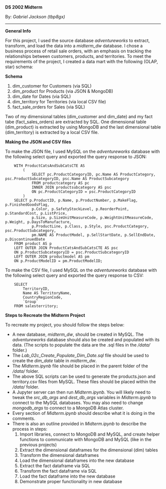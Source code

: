 **DS 2002 Midterm**

By: *Gabriel Jackson (tbp8gx)*

***

**General Info**

For this project, I used the source database *adventureworks* to extract, transform, and load the data into a 
*midterm_dw* database. I chose a business process of retail sale orders,
with an emphasis on tracking the relationships between customers, products, and territories. To meet the requirements of the project,
I created a data mart with the following
(OLAP, star) schema:

**Schema**

1. dim_customer for Customers (via SQL)
2. dim_product for Products (via JSON & MongoDB)
3. dim_date for Dates (via SQL)
4. dim_territory for Territories (via local CSV file)
5. fact_sale_orders for Sales (via SQL)

Two of my dimensional tables (dim_customer and dim_date) and my fact tabe (fact_sales_orders) are extracted by SQL. One dimensional table (dim_product) is extracted by
using MongoDB and the last dimensional table (dim_territory) is extracted by a local CSV file. 

**Making the JSON and CSV files**

To make the JSON file, I used MySQL on the *adventureworks* database with the following select query and exported the query response to JSON:
```
    WITH ProductCatsAndSubCatsCTE AS 
        (
            SELECT pc.ProductCategoryID, pc.Name AS ProductCategory, psc.ProductSubcategoryID, psc.Name AS ProductSubcategory
            FROM productcategory AS pc
            INNER JOIN productsubcategory AS psc
            ON pc.ProductCategoryID = psc.ProductCategoryID
        )
    SELECT p.ProductID, p.Name, p.ProductNumber, p.MakeFlag, p.FinishedGoodsFlag,
            p.Color, p.SafetyStockLevel, p.ReorderPoint, p.StandardCost, p.ListPrice,
            p.Size, p.SizeUnitMeasureCode, p.WeightUnitMeasureCode, p.Weight, p.DaysToManufacture,
            p.ProductLine, p.Class, p.Style, psc.ProductCategory, psc.ProductSubcategory,
            pm.NAME AS ProductModel, p.SellStartDate, p.SellEndDate, p.DiscontinuedDate
    FROM product AS p
    LEFT OUTER JOIN ProductCatsAndSubCatsCTE AS psc
    ON p.ProductSubcategoryID = psc.ProductSubcategoryID
    LEFT OUTER JOIN productmodel AS pm
    ON p.ProductModelID = pm.ProductModelID;
```

To make the CSV file, I used MySQL on the *adventureworks* database with the following select query and exported the query response to CSV:
```
    SELECT 
        TerritoryID,
        Name AS TerritoryName,
        CountryRegionCode,
        `Group`
    FROM salesterritory;
```

**Steps to Recreate the Midterm Project**

To recreate my project, you should follow the steps below:
- A new database, *midterm_dw*, should be created in MySQL. The *adventureworks* database should
also be created and populated with its data. (The scripts to populate the data are the .sql files in the */data/* folder.)
- The *Lab_02c_Create_Populate_Dim_Date.sql* file should be used to create the *dim_date* table in *midterm_dw*.
- The *Midterm.ipynb* file should be placed in the parent folder of the */data/* folder. 
- The above SQL scripts can be used to generate the products.json and territory.csv files from MySQL. These files should be placed within the */data/* folder.
- A Jupyter server can then run *Midterm.ipynb*. You will likely need to tweak the *src_db_args* and *dest_db_args* variables in *Midterm.ipynb* to connect to the MySQL databases. You may also need to change *mongodb_args* to connect to a MongoDB Atlas cluster.
- Every section of *Midterm.ipynb* should describe what it is doing in the comments. 
- There is also an outline provided in *Midterm.ipynb* to describe the process in steps:
  1. Import libraries, connect to MongoDB and MySQL, and create helper functions to communicate with MongoDB and MySQL (like in the previous projects)
  2. Extract the dimensional dataframes for the dimensional (dim) tables 
  3. Transform the dimensional dataframes
  4. Load the dimensional dataframes into the new database
  5. Extract the fact dataframe via SQL 
  6. Transform the fact dataframe via SQL 
  7. Load the fact dataframe into the new database 
  8. Demonstrate proper functionality in new database


